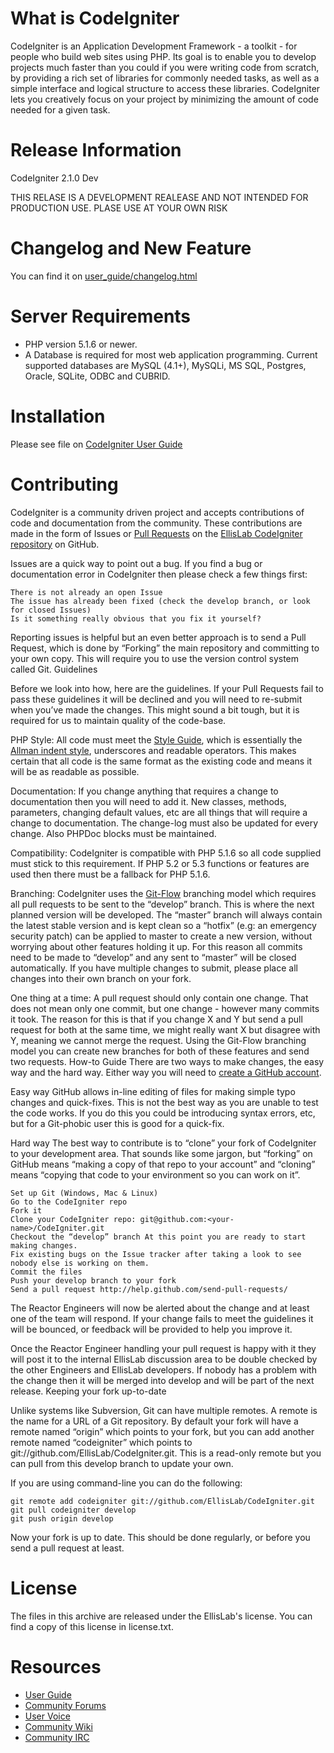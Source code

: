 # What is CodeIgniter

CodeIgniter is an Application Development Framework - a toolkit - for people who build web sites using PHP. Its goal is to enable you to develop projects much faster than you could if you were writing code from scratch, by providing a rich set of libraries for commonly needed tasks, as well as a simple interface and logical structure to access these libraries. CodeIgniter lets you creatively focus on your project by minimizing the amount of code needed for a given task.

# Release Information

CodeIgniter 2.1.0 Dev

THIS RELASE IS A DEVELOPMENT REALEASE AND NOT INTENDED FOR PRODUCTION USE.
PLASE USE AT YOUR OWN RISK

# Changelog and New Feature

You can find it on [user_guide/changelog.html](https://github.com/EllisLab/CodeIgniter/blob/develop/user_guide/changelog.html)

# Server Requirements

* PHP version 5.1.6 or newer.
* A Database is required for most web application programming. Current supported databases are MySQL (4.1+), MySQLi, MS SQL, Postgres, Oracle, SQLite, ODBC and CUBRID.

# Installation 

Please see file on [CodeIgniter User Guide](http://codeigniter.com/user_guide/installation/index.html)

# Contributing

CodeIgniter is a community driven project and accepts contributions of code and documentation from the community. These contributions are made in the form of Issues or [Pull Requests](http://help.github.com/send-pull-requests/) on the [EllisLab CodeIgniter repository](https://github.com/EllisLab/CodeIgniter) on GitHub.

Issues are a quick way to point out a bug. If you find a bug or documentation error in CodeIgniter then please check a few things first:

     
    There is not already an open Issue
    The issue has already been fixed (check the develop branch, or look for closed Issues)
    Is it something really obvious that you fix it yourself?

Reporting issues is helpful but an even better approach is to send a Pull Request, which is done by “Forking” the main repository and committing to your own copy. This will require you to use the version control system called Git.
Guidelines

Before we look into how, here are the guidelines. If your Pull Requests fail to pass these guidelines it will be declined and you will need to re-submit when you’ve made the changes. This might sound a bit tough, but it is required for us to maintain quality of the code-base.

PHP Style: All code must meet the [Style Guide](http://codeigniter.com/user_guide/general/styleguide.html), which is essentially the [Allman indent style](http://en.wikipedia.org/wiki/Indent_style#Allman_style), underscores and readable operators. This makes certain that all code is the same format as the existing code and means it will be as readable as possible.

Documentation: If you change anything that requires a change to documentation then you will need to add it. New classes, methods, parameters, changing default values, etc are all things that will require a change to documentation. The change-log must also be updated for every change. Also PHPDoc blocks must be maintained.

Compatibility: CodeIgniter is compatible with PHP 5.1.6 so all code supplied must stick to this requirement. If PHP 5.2 or 5.3 functions or features are used then there must be a fallback for PHP 5.1.6.

Branching: CodeIgniter uses the [Git-Flow](http://nvie.com/posts/a-successful-git-branching-model/) branching model which requires all pull requests to be sent to the “develop” branch. This is where the next planned version will be developed. The “master” branch will always contain the latest stable version and is kept clean so a “hotfix” (e.g: an emergency security patch) can be applied to master to create a new version, without worrying about other features holding it up. For this reason all commits need to be made to “develop” and any sent to “master” will be closed automatically. If you have multiple changes to submit, please place all changes into their own branch on your fork.

One thing at a time: A pull request should only contain one change. That does not mean only one commit, but one change - however many commits it took. The reason for this is that if you change X and Y but send a pull request for both at the same time, we might really want X but disagree with Y, meaning we cannot merge the request. Using the Git-Flow branching model you can create new branches for both of these features and send two requests.
How-to Guide
There are two ways to make changes, the easy way and the hard way. Either way you will need to [create a GitHub account](https://github.com/signup/free).

Easy way
GitHub allows in-line editing of files for making simple typo changes and quick-fixes. This is not the best way as you are unable to test the code works. If you do this you could be introducing syntax errors, etc, but for a Git-phobic user this is good for a quick-fix.

Hard way
The best way to contribute is to “clone” your fork of CodeIgniter to your development area. That sounds like some jargon, but “forking” on GitHub means “making a copy of that repo to your account” and “cloning” means “copying that code to your environment so you can work on it”.

    Set up Git (Windows, Mac & Linux)
    Go to the CodeIgniter repo
    Fork it
    Clone your CodeIgniter repo: git@github.com:<your-name>/CodeIgniter.git
    Checkout the “develop” branch At this point you are ready to start making changes. 
	Fix existing bugs on the Issue tracker after taking a look to see nobody else is working on them.
    Commit the files
    Push your develop branch to your fork
    Send a pull request http://help.github.com/send-pull-requests/

The Reactor Engineers will now be alerted about the change and at least one of the team will respond. If your change fails to meet the guidelines it will be bounced, or feedback will be provided to help you improve it.

Once the Reactor Engineer handling your pull request is happy with it they will post it to the internal EllisLab discussion area to be double checked by the other Engineers and EllisLab developers. If nobody has a problem with the change then it will be merged into develop and will be part of the next release.
Keeping your fork up-to-date

Unlike systems like Subversion, Git can have multiple remotes. A remote is the name for a URL of a Git repository. By default your fork will have a remote named “origin” which points to your fork, but you can add another remote named “codeigniter” which points to git://github.com/EllisLab/CodeIgniter.git. This is a read-only remote but you can pull from this develop branch to update your own.

If you are using command-line you can do the following:

    git remote add codeigniter git://github.com/EllisLab/CodeIgniter.git
	git pull codeigniter develop
	git push origin develop

Now your fork is up to date. This should be done regularly, or before you send a pull request at least.

# License

The files in this archive are released under the EllisLab's license.
You can find a copy of this license in license.txt.

# Resources

 * [User Guide](http://codeigniter.com/user_guide/)
 * [Community Forums](http://codeigniter.com/forums/)
 * [User Voice](http://codeigniter.uservoice.com/forums/40508-codeigniter-reactor)
 * [Community Wiki](http://codeigniter.com/wiki/)
 * [Community IRC](http://codeigniter.com/irc/)